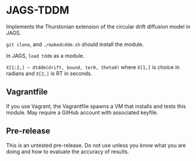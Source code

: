 # JAGS-TDDM

Implements the Thurstonian extension of the circular drift diffusion model in JAGS.

`git clone`, and `./makedcddm.sh` should install the module.

In JAGS, `load tddm` as a module.

`X[1:2,] ~ dtddm(drift, bound, ter0, theta0)` where `X[1,]` is choice in radians and `X[2,]` is RT in seconds.

## Vagrantfile

If you use Vagrant, the Vagrantfile spawns a VM that installs and tests this module.
May require a GitHub account with associated keyfile.

## Pre-release

This is an untested pre-release.  Do not use unless you know what you are doing and how to evaluate the accuracy of results.